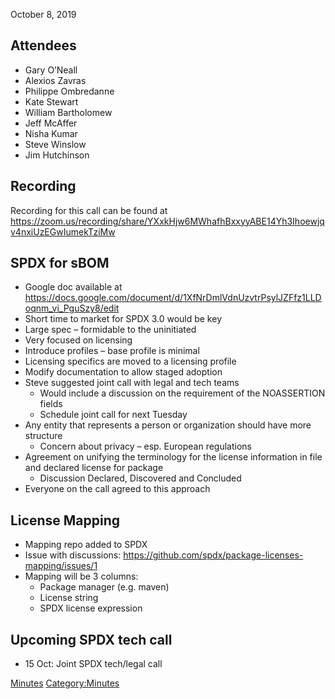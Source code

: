 October 8, 2019

## Attendees

  - Gary O’Neall
  - Alexios Zavras
  - Philippe Ombredanne
  - Kate Stewart
  - William Bartholomew
  - Jeff McAffer
  - Nisha Kumar
  - Steve Winslow
  - Jim Hutchinson

## Recording

Recording for this call can be found at
<https://zoom.us/recording/share/YXxkHjw6MWhafhBxxyyABE14Yh3Ihoewjqv4nxiUzEGwIumekTziMw>

## SPDX for sBOM

  - Google doc available at
    <https://docs.google.com/document/d/1XfNrDmlVdnUzvtrPsylJZFfz1LLDoqnm_vi_PguSzy8/edit>
  - Short time to market for SPDX 3.0 would be key
  - Large spec – formidable to the uninitiated
  - Very focused on licensing
  - Introduce profiles – base profile is minimal
  - Licensing specifics are moved to a licensing profile
  - Modify documentation to allow staged adoption
  - Steve suggested joint call with legal and tech teams
      - Would include a discussion on the requirement of the NOASSERTION
        fields
      - Schedule joint call for next Tuesday
  - Any entity that represents a person or organization should have more
    structure
      - Concern about privacy – esp. European regulations
  - Agreement on unifying the terminology for the license information in
    file and declared license for package
      - Discussion Declared, Discovered and Concluded
  - Everyone on the call agreed to this approach

## License Mapping

  - Mapping repo added to SPDX
  - Issue with discussions:
    <https://github.com/spdx/package-licenses-mapping/issues/1>
  - Mapping will be 3 columns:
      - Package manager (e.g. maven)
      - License string
      - SPDX license expression

## Upcoming SPDX tech call

  - 15 Oct: Joint SPDX tech/legal call

[Minutes](Category:Technical "wikilink")
[Category:Minutes](Category:Minutes "wikilink")
